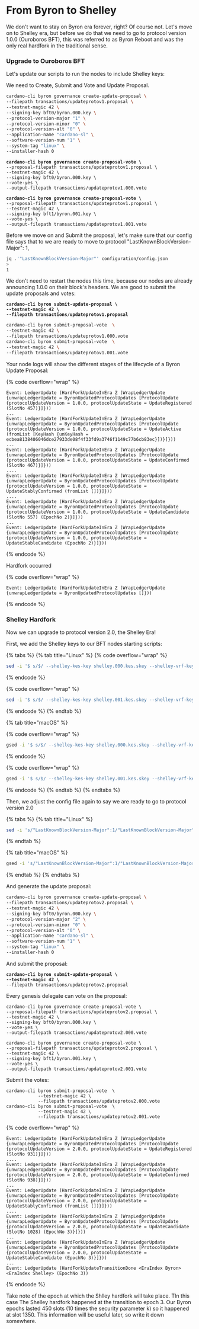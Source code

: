 # From Byron to Shelley

We don't want to stay on Byron era forever, right? Of course not. Let's move on to Shelley era, but before we do that we need to go to protocol version 1.0.0 (Ouroboros BFT),  this was referred to as Byron Reboot and was the only real hardfork in the traditional sense.&#x20;

### Upgrade to Ouroboros BFT&#x20;

Let's update our scripts to run the nodes to include Shelley keys:

We need to Create, Submit and Vote and Update Proposal.&#x20;

```bash
cardano-cli byron governance create-update-proposal \
--filepath transactions/updateprotov1.proposal \
--testnet-magic 42 \
--signing-key bft0/byron.000.key \
--protocol-version-major "1" \
--protocol-version-minor "0" \
--protocol-version-alt "0" \
--application-name "cardano-sl" \
--software-version-num "1" \
--system-tag "linux" \
--installer-hash 0
```

<pre class="language-bash"><code class="lang-bash"><strong>cardano-cli byron governance create-proposal-vote \
</strong>--proposal-filepath transactions/updateprotov1.proposal \
--testnet-magic 42 \
--signing-key bft0/byron.000.key \
--vote-yes \
--output-filepath transactions/updateprotov1.000.vote
</code></pre>

<pre class="language-bash"><code class="lang-bash"><strong>cardano-cli byron governance create-proposal-vote \
</strong>--proposal-filepath transactions/updateprotov1.proposal \
--testnet-magic 42 \
--signing-key bft1/byron.001.key \
--vote-yes \
--output-filepath transactions/updateprotov1.001.vote
</code></pre>

Before we move on and Submit the proposal, let's make sure that our config file says that to we are ready to move to protocol "LastKnownBlockVersion-Major": 1,

```bash
jq .'"LastKnownBlockVersion-Major"' configuration/config.json 
>
1
```

We don't need to restart the nodes this time, because our nodes are already announcing 1.0.0 on their block's headers. We are good to submit the update proposals and votes:

<pre class="language-bash"><code class="lang-bash"><strong>cardano-cli byron submit-update-proposal \
</strong><strong>--testnet-magic 42 \
</strong><strong>--filepath transactions/updateprotov1.proposal
</strong></code></pre>

```bash
cardano-cli byron submit-proposal-vote  \
--testnet-magic 42 \
--filepath transactions/updateprotov1.000.vote
cardano-cli byron submit-proposal-vote  \
--testnet-magic 42 \
--filepath transactions/updateprotov1.001.vote
```

Your node logs will show the different stages of the lifecycle of a Byron Update Proposal:&#x20;

{% code overflow="wrap" %}
```
Event: LedgerUpdate (HardForkUpdateInEra Z (WrapLedgerUpdate {unwrapLedgerUpdate = ByronUpdatedProtocolUpdates [ProtocolUpdate {protocolUpdateVersion = 1.0.0, protocolUpdateState = UpdateRegistered (SlotNo 457)}]}))
...
Event: LedgerUpdate (HardForkUpdateInEra Z (WrapLedgerUpdate {unwrapLedgerUpdate = ByronUpdatedProtocolUpdates [ProtocolUpdate {protocolUpdateVersion = 1.0.0, protocolUpdateState = UpdateActive (fromList [KeyHash {unKeyHash = ecbea8138406046dce27933de08f4f33fd9a3746f1149c77b6cb83ec}])}]}))
...
Event: LedgerUpdate (HardForkUpdateInEra Z (WrapLedgerUpdate {unwrapLedgerUpdate = ByronUpdatedProtocolUpdates [ProtocolUpdate {protocolUpdateVersion = 1.0.0, protocolUpdateState = UpdateConfirmed (SlotNo 467)}]}))
....
Event: LedgerUpdate (HardForkUpdateInEra Z (WrapLedgerUpdate {unwrapLedgerUpdate = ByronUpdatedProtocolUpdates [ProtocolUpdate {protocolUpdateVersion = 1.0.0, protocolUpdateState = UpdateStablyConfirmed (fromList [])}]}))
....
Event: LedgerUpdate (HardForkUpdateInEra Z (WrapLedgerUpdate {unwrapLedgerUpdate = ByronUpdatedProtocolUpdates [ProtocolUpdate {protocolUpdateVersion = 1.0.0, protocolUpdateState = UpdateCandidate (SlotNo 557) (EpochNo 2)}]}))
...
Event: LedgerUpdate (HardForkUpdateInEra Z (WrapLedgerUpdate {unwrapLedgerUpdate = ByronUpdatedProtocolUpdates [ProtocolUpdate {protocolUpdateVersion = 1.0.0, protocolUpdateState = UpdateStableCandidate (EpochNo 2)}]}))
```
{% endcode %}

Hardfork occurred

{% code overflow="wrap" %}
```
Event: LedgerUpdate (HardForkUpdateInEra Z (WrapLedgerUpdate {unwrapLedgerUpdate = ByronUpdatedProtocolUpdates []}))
```
{% endcode %}

### Shelley Hardfork&#x20;

Now we can upgrade to protocol version 2.0, the Shelley Era!&#x20;

First, we add the Shelley keys to our BFT nodes starting scripts:&#x20;

{% tabs %}
{% tab title="Linux" %}
{% code overflow="wrap" %}
```bash
sed -i '$ s/$/ --shelley-kes-key shelley.000.kes.skey --shelley-vrf-key shelley.000.vrf.skey --shelley-operational-certificate shelley.000.opcert.json/' bft0/startnode.sh
```
{% endcode %}

{% code overflow="wrap" %}
```bash
sed -i '$ s/$/ --shelley-kes-key shelley.001.kes.skey --shelley-vrf-key shelley.001.vrf.skey --shelley-operational-certificate shelley.001.opcert.json/' bft1/startnode.sh 
```
{% endcode %}
{% endtab %}

{% tab title="macOS" %}


{% code overflow="wrap" %}
```bash
gsed -i '$ s/$/ --shelley-kes-key shelley.000.kes.skey --shelley-vrf-key shelley.000.vrf.skey --shelley-operational-certificate shelley.000.opcert.json/' bft0/startnode.sh
```
{% endcode %}

{% code overflow="wrap" %}
```bash
gsed -i '$ s/$/ --shelley-kes-key shelley.001.kes.skey --shelley-vrf-key shelley.001.vrf.skey --shelley-operational-certificate shelley.001.opcert.json/' bft1/startnode.sh 
```
{% endcode %}
{% endtab %}
{% endtabs %}

Then, we adjust the config file again to say we are ready to go to protocol version 2.0

{% tabs %}
{% tab title="Linux" %}
```bash
sed -i 's/"LastKnownBlockVersion-Major":1/"LastKnownBlockVersion-Major":2/' configuration/config.json
```
{% endtab %}

{% tab title="macOS" %}
```bash
gsed -i 's/"LastKnownBlockVersion-Major":1/"LastKnownBlockVersion-Major":2/' configuration/config.json
```
{% endtab %}
{% endtabs %}

And generate the update proposal:

```bash
cardano-cli byron governance create-update-proposal \
--filepath transactions/updateprotov2.proposal \
--testnet-magic 42 \
--signing-key bft0/byron.000.key \
--protocol-version-major "2" \
--protocol-version-minor "0" \
--protocol-version-alt "0" \
--application-name "cardano-sl" \
--software-version-num "1" \
--system-tag "linux" \
--installer-hash 0
```

And submit the proposal:

<pre><code><strong>cardano-cli byron submit-update-proposal \
</strong><strong>--testnet-magic 42 \
</strong>--filepath transactions/updateprotov2.proposal
</code></pre>

Every genesis delegate can vote on the proposal:

```
cardano-cli byron governance create-proposal-vote \
--proposal-filepath transactions/updateprotov2.proposal \
--testnet-magic 42 \
--signing-key bft0/byron.000.key \
--vote-yes \
--output-filepath transactions/updateprotov2.000.vote
```

```
cardano-cli byron governance create-proposal-vote \
--proposal-filepath transactions/updateprotov2.proposal \
--testnet-magic 42 \
--signing-key bft1/byron.001.key \
--vote-yes \
--output-filepath transactions/updateprotov2.001.vote
```

Submit the votes:

```
cardano-cli byron submit-proposal-vote  \
            --testnet-magic 42 \
            --filepath transactions/updateprotov2.000.vote
cardano-cli byron submit-proposal-vote  \
            --testnet-magic 42 \
            --filepath transactions/updateprotov2.001.vote
```

{% code overflow="wrap" %}
```
Event: LedgerUpdate (HardForkUpdateInEra Z (WrapLedgerUpdate {unwrapLedgerUpdate = ByronUpdatedProtocolUpdates [ProtocolUpdate {protocolUpdateVersion = 2.0.0, protocolUpdateState = UpdateRegistered (SlotNo 931)}]}))
....
Event: LedgerUpdate (HardForkUpdateInEra Z (WrapLedgerUpdate {unwrapLedgerUpdate = ByronUpdatedProtocolUpdates [ProtocolUpdate {protocolUpdateVersion = 2.0.0, protocolUpdateState = UpdateConfirmed (SlotNo 938)}]}))
...
Event: LedgerUpdate (HardForkUpdateInEra Z (WrapLedgerUpdate {unwrapLedgerUpdate = ByronUpdatedProtocolUpdates [ProtocolUpdate {protocolUpdateVersion = 2.0.0, protocolUpdateState = UpdateStablyConfirmed (fromList [])}]}))
....
Event: LedgerUpdate (HardForkUpdateInEra Z (WrapLedgerUpdate {unwrapLedgerUpdate = ByronUpdatedProtocolUpdates [ProtocolUpdate {protocolUpdateVersion = 2.0.0, protocolUpdateState = UpdateCandidate (SlotNo 1028) (EpochNo 3)}]}))
...
Event: LedgerUpdate (HardForkUpdateInEra Z (WrapLedgerUpdate {unwrapLedgerUpdate = ByronUpdatedProtocolUpdates [ProtocolUpdate {protocolUpdateVersion = 2.0.0, protocolUpdateState = UpdateStableCandidate (EpochNo 3)}]}))
...
Event: LedgerUpdate (HardForkUpdateTransitionDone <EraIndex Byron> <EraIndex Shelley> (EpochNo 3))

```
{% endcode %}

Take note of the epoch at which the Shlley hardfork will take place. TIn this case The Shelley hardfork happened at the transition to epoch 3. Our Byron epochs lasted 450 slots (10 times the security parameter k) so it happened at slot 1350.  This information will be useful later, so write it down somewhere.&#x20;
